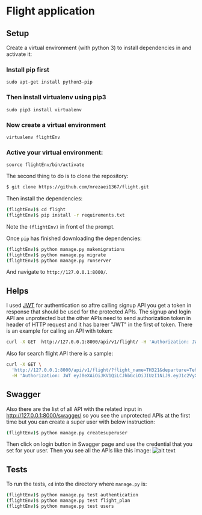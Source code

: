 #  Flight application

## Setup

Create a virtual environment (with python 3) to install dependencies in and activate it:

### Install **pip** first

    sudo apt-get install python3-pip

### Then install **virtualenv** using pip3

    sudo pip3 install virtualenv 

### Now create a virtual environment 

    virtualenv flightEnv 

### Active your virtual environment:    
    
    source flightEnv/bin/activate

The second thing to do is to clone the repository:

```sh
$ git clone https://github.com/mrezaei1367/flight.git

```

Then install the dependencies:

```sh
(flightEnv)$ cd flight
(flightEnv)$ pip install -r requirements.txt
```
Note the `(flightEnv)` in front of the prompt.

Once `pip` has finished downloading the dependencies:
```sh
(flightEnv)$ python manage.py makemigrations
(flightEnv)$ python manage.py migrate
(flightEnv)$ python manage.py runserver
```
And navigate to `http://127.0.0.1:8000/`.

## Helps
I used [JWT](https://jpadilla.github.io/django-rest-framework-jwt/) for authentication so aftre calling signup API you get a token in response that should be used for the protected APIs. 
The signup and login API are unprotected but the other APIs need to send authorization token in header of HTTP request and it has bareer "JWT" in the first of token. There is an example for calling an API with token:
```sh
curl -X GET  http://127.0.0.1:8000/api/v1/flight/ -H 'Authorization: JWT eyJ0eXAiOiJKV1QiLCJhbGciOiJIUzI1NiJ9.eyJ1c2VyX2lkIjo1LCJ1c2VybmFtZSI6ImRyZmdkeWciLCJleHAiOjE1NjkzMzQzMDMsImVtYWlsIjoidGVzdEB5YWhvby5jb20iLCJpcCI6IjEyNy4wLjAuMSJ9.WLOabMLFYprawM3GfDjxGwe7Yp8sAO-MavB8ziHimcY'
```
Also for search flight API there is a sample:
```sh
curl -X GET \
  'http://127.0.0.1:8000/api/v1/flight/?flight_name=TH321&departure=Tehran&destination=Stockholm&scheduled_date=2019-10-22' \
  -H 'Authorization: JWT eyJ0eXAiOiJKV1QiLCJhbGciOiJIUzI1NiJ9.eyJ1c2VyX2lkIjo1LCJ1c2VybmFtZSI6ImRyZmdkeWciLCJleHAiOjE1NjkzMzQzMDMsImVtYWlsIjoidGVzdEB5YWhvby5jb20iLCJpcCI6IjEyNy4wLjAuMSJ9.WLOabMLFYprawM3GfDjxGwe7Yp8sAO-MavB8ziHimcY'
```

## Swagger
Also there are the list of all API with the related input in http://127.0.0.1:8000/swagger/ so you see the unprotected APIs at the first time but you can create a super user with below instruction:
```sh
(flightEnv)$ python manage.py createsuperuser
```
Then click on login button in Swagger page and use the credential that you set for your user. Then you see all the APIs like this image:
![alt text](https://pasteboard.co/IyKHwz8.png)

## Tests

To run the tests, `cd` into the directory where `manage.py` is:
```sh
(flightEnv)$ python manage.py test authentication
(flightEnv)$ python manage.py test flight_plan
(flightEnv)$ python manage.py test users
```

